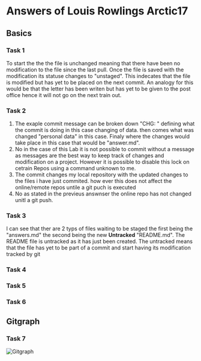 # Answers of Louis Rowlings Arctic17

## Basics
### Task 1
To start the the the file is unchanged meaning that there have been no modification to the file since the last pull. 
Once the file is saved with the modification its statuse changes to "unstaged". This indecates that the file is modified but has yet to be placed on the next commit. An analogy for this would be that the letter has been writen but has yet to be given to the post office hence it will not go on the next train out.

### Task 2
1. The exaple commit message can be broken down "CHG: " defining what the commit is doing in this case changing of data. then comes what was changed "personal data" in this case. Finaly where the changes would take place in this case that would be "answer.md".
2. No in the case of this Lab it is not possible to commit without a message as messages are the best way to keep track of changes and modification on a project. However it is possible to disable this lock on cetrain Repos using a command unknown to me.
3. The commit changes my local repository with the updated changes to the files i have just commited. how ever this does not affect the online/remote repos untile a git puch is executed 
4. No as stated in the previeus answnser the online repo has not changed unitl a git push.


### Task 3
I can see that ther are 2 typs of files waiting to be staged the first being the "answers.md" the second being the new **Untracked** "README.md". The README file is untracked as it has just been created. The untracked means that the file has yet to be part of a commit and start having its modification tracked by git

### Task 4

### Task 5

### Task 6

## Gitgraph

### Task 7

![Gitgraph](img/gitgraph.svg)
